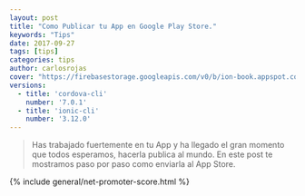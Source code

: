 ```yaml
---
layout: post
title: "Como Publicar tu App en Google Play Store."
keywords: "Tips"
date: 2017-09-27
tags: [tips]
categories: tips
author: carlosrojas
cover: "https://firebasestorage.googleapis.com/v0/b/ion-book.appspot.com/o/posts%2F2017-09-27-enviando-al-appstore%2FGoogle%20play%20store.png?alt=media&token=d259e585-5402-484b-a372-38a18812b426"
versions:
  - title: 'cordova-cli'
    number: '7.0.1'
  - title: 'ionic-cli'
    number: '3.12.0'
---
```


> Has trabajado fuertemente en tu App y ha llegado el gran momento que todos esperamos, hacerla publica al mundo. En este post te mostramos paso por paso como enviarla al App Store.

<!--summary-->

<amp-img width="1280" height="720" layout="responsive" src="https://firebasestorage.googleapis.com/v0/b/ion-book.appspot.com/o/posts%2F2017-09-27-enviando-al-appstore%2FGoogle%20play%20store.png?alt=media&token=d259e585-5402-484b-a372-38a18812b426"></amp-img>

{% include general/net-promoter-score.html %} 


